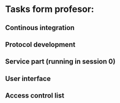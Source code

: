 # Tasks form profesor:

## Continous integration

## Protocol development

## Service part (running in session 0)

## User interface

## Access control list

